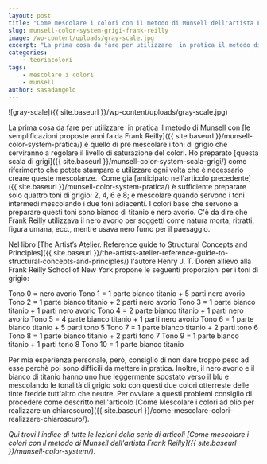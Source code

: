 ```yaml
---
layout: post
title: "Come mescolare i colori con il metodo di Munsell dell'artista Frank Reilly. La scala dei grigi di Reilly."
slug: munsell-color-system-grigi-frank-reilly
image: /wp-content/uploads/gray-scale.jpg
excerpt: "La prima cosa da fare per utilizzare  in pratica il metodo di Munsell con le semplificazioni proposte anni fa da Frank Reilly è quello di pre mescolare i"
categories:
    - teoriacolori
tags:
    - mescolare i colori
    - munsell
author: sasadangelo
---
```


![gray-scale]({{ site.baseurl }}/wp-content/uploads/gray-scale.jpg)

La prima cosa da fare per utilizzare  in pratica il metodo di Munsell con [le semplificazioni proposte anni fa da Frank Reilly]({{ site.baseurl }}/munsell-color-system-pratica/) è quello di pre mescolare i toni di grigio che serviranno a regolare il livello di saturazione del colori. Ho preparato [questa scala di grigi]({{ site.baseurl }}/munsell-color-system-scala-grigi/) come riferimento che potete stampare e utilizzare ogni volta che è necessario creare queste mescolanze.  Come già [anticipato nell'articolo precedente]({{ site.baseurl }}/munsell-color-system-pratica/) è sufficiente preparare solo quattro toni di grigio: 2, 4, 6 e 8; e mescolare quando servono i toni intermedi mescolando i due toni adiacenti. I colori base che servono a preparare questi toni sono bianco di titanio e nero avorio. C'è da dire che Frank Reilly utilizzava il nero avorio per soggetti come natura morta, ritratti, figura umana, ecc., mentre usava nero fumo per il paesaggio.

Nel libro [The Artist’s Atelier. Reference guide to Structural Concepts and Principles]({{ site.baseurl }}/the-artists-atelier-reference-guide-to-structural-concepts-and-principles/) l'autore Henry J. T. Doren allievo alla Frank Reilly School of New York propone le seguenti proporzioni per i toni di grigio:

Tono 0 = nero avorio Tono 1 = 1 parte bianco titanio + 5 parti nero avorio Tono 2 = 1 parte bianco titanio + 2 parti nero avorio Tono 3 = 1 parte bianco titanio + 1 parti nero avorio Tono 4 = 2 parte bianco titanio + 1 parti nero avorio Tono 5 = 4 parte bianco titanio + 1 parti nero avorio Tono 6 = 1 parte bianco titanio + 5 parti tono 5 Tono 7 = 1 parte bianco titanio + 2 parti tono 6 Tono 8 = 1 parte bianco titanio + 2 parti tono 7 Tono 9 = 1 parte bianco titanio + 1 parti tono 8 Tono 10 = 1 parte bianco titanio

Per mia esperienza personale, però, consiglio di non dare troppo peso ad esse perchè poi sono difficili da mettere in pratica. Inoltre, il nero avorio e il bianco di titanio hanno uno hue leggermente spostato verso il blu e mescolando le tonalità di grigio solo con questi due colori otterreste delle tinte fredde tutt'altro che neutre. Per ovviare a questi problemi consiglio di procedere come descritto nell'articolo [Come Mescolare i colori ad olio per realizzare un chiaroscuro]({{ site.baseurl }}/come-mescolare-colori-realizzare-chiaroscuro/).

_Qui trovi l'indice di tutte le lezioni della serie di articoli [Come mescolare i colori con il metodo di Munsell dell'artista Frank Reilly]({{ site.baseurl }}/munsell-color-system/)._
